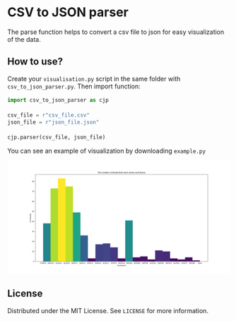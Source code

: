 <h1>CSV to JSON parser</h1>

The parse function helps to convert a csv file to json for easy visualization of the data.

<h2>How to use?</h2>

Create your `visualisation.py` script in the same folder with `csv_to_json_parser.py`. Then import function:
```python
import csv_to_json_parser as cjp

csv_file = r"csv_file.csv"
json_file = r"json_file.json"

cjp.parser(csv_file, json_file)
```

You can see an example of visualization by downloading `example.py`

![example_img](https://github.com/Alexthundergod/CSV-to-JSON-parser/blob/main/Figure_1.png)

<h2>License</h2>

Distributed under the MIT License. See `LICENSE` for more information.
